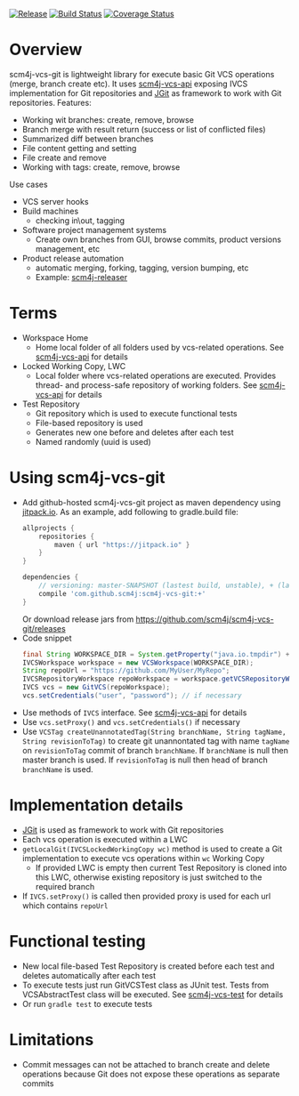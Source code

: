 [![Release](https://jitpack.io/v/scm4j/scm4j-vcs-git.svg)](https://jitpack.io/#scm4j/scm4j-vcs-git)
[![Build Status](https://travis-ci.org/scm4j/scm4j-vcs-git.svg?branch=master)](https://travis-ci.org/scm4j/scm4j-vcs-git)
[![Coverage Status](https://coveralls.io/repos/github/scm4j/scm4j-vcs-git/badge.svg?branch=master)](https://coveralls.io/github/scm4j/scm4j-vcs-git?branch=master)

# Overview
scm4j-vcs-git is lightweight library for execute basic Git VCS operations (merge, branch create etc). It uses [scm4j-vcs-api](https://github.com/scm4j/scm4j-vcs-api) exposing IVCS implementation for Git repositories and [JGit](https://eclipse.org/jgit/) as framework to work with Git repositories.
Features:
- Working wit branches: create, remove, browse
- Branch merge with result return (success or list of conflicted files)
- Summarized diff between branches
- File content getting and setting
- File create and remove
- Working with tags: create, remove, browse

Use cases
- VCS server hooks
- Build machines
  - checking in\out, tagging
- Software project management systems
  - Create own branches from GUI, browse commits, product versions management, etc
- Product release automation
  - automatic merging, forking, tagging, version bumping, etc
  - Example: [scm4j-releaser](https://github.com/scm4j/scm4j-releaser)


# Terms
- Workspace Home
  - Home local folder of all folders used by vcs-related operations. See [scm4j-vcs-api](https://github.com/scm4j/scm4j-vcs-api) for details
- Locked Working Copy, LWC
  - Local folder where vcs-related operations are executed. Provides thread- and process-safe repository of working folders. See [scm4j-vcs-api](https://github.com/scm4j/scm4j-vcs-api) for details
- Test Repository
  - Git repository which is used to execute functional tests
  - File-based repository is used
  - Generates new one before and deletes after each test
  - Named randomly (uuid is used) 

# Using scm4j-vcs-git
- Add github-hosted scm4j-vcs-git project as maven dependency using [jitpack.io](https://jitpack.io/). As an example, add following to gradle.build file:
	```gradle
	allprojects {
		repositories {
			maven { url "https://jitpack.io" }
		}
	}
	
	dependencies {
	 	// versioning: master-SNAPSHOT (lastest build, unstable), + (lastest release, stable) or certain version (e.g. 1.1)
		compile 'com.github.scm4j:scm4j-vcs-git:+'
	}
	```
	Or download release jars from https://github.com/scm4j/scm4j-vcs-git/releases
- Code snippet
	```java
	final String WORKSPACE_DIR = System.getProperty("java.io.tmpdir") + "git-workspaces";
	IVCSWorkspace workspace = new VCSWorkspace(WORKSPACE_DIR);
	String repoUrl = "https://github.com/MyUser/MyRepo";
	IVCSRepositoryWorkspace repoWorkspace = workspace.getVCSRepositoryWorkspace(repoUrl);
	IVCS vcs = new GitVCS(repoWorkspace);
	vcs.setCredentials("user", "password"); // if necessary
	```
- Use methods of `IVCS` interface. See [scm4j-vcs-api](https://github.com/scm4j/scm4j-vcs-api) for details
- Use `vcs.setProxy()` and `vcs.setCredentials()` if necessary
- Use `VCSTag createUnannotatedTag(String branchName, String tagName, String revisionToTag)` to create git unannontated tag with name `tagName` on `revisionToTag` commit of branch `branchName`. If `branchName` is null then master branch is used. If `revisionToTag` is null then head of branch `branchName` is used.

# Implementation details
- [JGit](https://eclipse.org/jgit/) is used as framework to work with Git repositories
- Each vcs operation is executed within a LWC
- `getLocalGit(IVCSLockedWorkingCopy wc)` method is used to create a Git implementation to execute vcs operations within `wc` Working Copy
  - If provided LWC is empty then current Test Repository is cloned into this LWC, otherwise existing repository is just switched to the required branch
- If `IVCS.setProxy()` is called then provided proxy is used for each url which contains `repoUrl`

# Functional testing
- New local file-based Test Repository is created before each test and deletes automatically after each test
- To execute tests just run GitVCSTest class as JUnit test. Tests from VCSAbstractTest class will be executed. See [scm4j-vcs-test](https://github.com/scm4j/scm4j-vcs-test) for details
- Or run `gradle test` to execute tests

# Limitations
- Commit messages can not be attached to branch create and delete operations because Git does not expose these operations as separate commits
